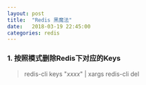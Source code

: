 ```yaml
---
layout: post
title:  "Redis 黑魔法"
date:   2018-03-19 22:45:00
categories: redis
---
```



### 1. 按照模式删除Redis下对应的Keys

> redis-cli keys "*xxxx*" | xargs redis-cli del
